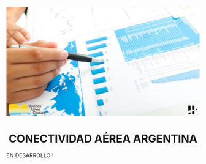 ![IMAGEN PORTADA F](https://github.com/maferhel/PI2H/blob/main/DATA/IMAGENES/IMAGEN%20PORTADA%20F.png)
<h1 align="center">CONECTIVIDAD AÉREA ARGENTINA</h1>


EN DESARROLLO!!
